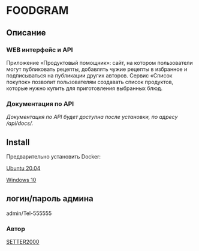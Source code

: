 # FOODGRAM 

## Описание

### WEB интерфейс и API
Приложение «Продуктовый помощник»: сайт, на котором пользователи могут 
публиковать рецепты, добавлять чужие рецепты в избранное и подписываться на 
публикации других авторов. Сервис «Список покупок» позволит пользователям 
создавать список продуктов, которые нужно купить для приготовления выбранных 
блюд.

 
### Документация по API
_Документация по API будет доступна после установки, по адресу /api/docs/._


## Install
Предварительно установить Docker:

<a href="https://www.digitalocean.com/community/tutorials/how-to-install-and-use-docker-on-ubuntu-20-04-ru">Ubuntu 20.04</a>

<a href="https://docs.docker.com/desktop/windows/install/">Windows 10</a>

##  логин/пароль админа

admin/Tel-555555

### Автор
<a href="https://github.com/SETTER2000">SETTER2000</a>


